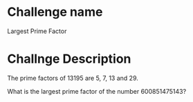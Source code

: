 # Challenge name

Largest Prime Factor

# Challnge Description

The prime factors of 13195 are 5, 7, 13 and 29.

What is the largest prime factor of the number 600851475143?

